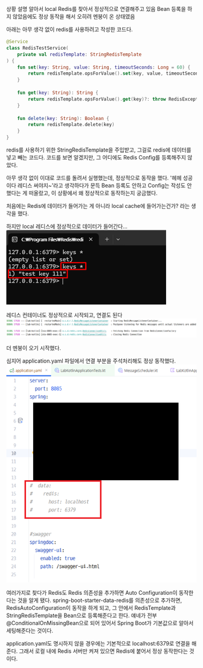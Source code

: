 상황 설명
알아서 local Redis를 찾아서 정상적으로 연결해주고 있음
Bean 등록을 하지 않았음에도 정상 동작을 해서 오히려 멘붕이 온 상태였음

아래는 아무 생각 없이 redis를 사용하려고 작성한 코드다.

```kotlin
@Service
class RedisTestService(
    private val redisTemplate: StringRedisTemplate
) {
    fun set(key: String, value: String, timeoutSeconds: Long = 60) {
        return redisTemplate.opsForValue().set(key, value, timeoutSeconds, TimeUnit.SECONDS)
    }

    fun get(key: String): String {
        return redisTemplate.opsForValue().get(key)?: throw RedisException.ResourceNotFound()
    }

    fun delete(key: String): Boolean {
        return redisTemplate.delete(key)
    }
}
```
redis를 사용하기 위한 StringRedisTemplate을 주입받고, 그걸로 redis에 데이터를 넣고 빼는 코드다.
코드를 보면 알겠지만, 그 어디에도 Redis Config를 등록해주지 않았다.

아무 생각 없이 이대로 코드를 돌려서 실행했는데, 정상적으로 동작을 했다.
'헤헤 성공이다 레디스 써야지~'라고 생각하다가 문득 Bean 등록도 안하고 Config는 작성도 안 했다는 게 떠올랐고, 이 상황에서 왜 정상적으로 동작하는지 궁금했다.

처음에는 Redis에 데이터가 들어가는 게 아니라 local cache에 들어가는건가? 라는 생각을 했다.

하지만 local 레디스에 정상적으로 데이터가 들어간다...
![img_1.png](img_1.png)

레디스 컨테이너도 정상적으로 시작되고, 연결도 된다
![img_2.png](img_2.png)

더 멘붕이 오기 시작했다.

심지어 application.yaml 파일에서 연결 부분을 주석처리해도 정상 동작했다.
![img.png](img.png)

여러가지로 찾다가 Redis도 Redis 의존성을 추가하면 Auto Configuration이 동작한다는 것을 알게 됐다.
spring-boot-starter-data-redis를 의존성으로 추가하면, RedisAutoConfiguration이 동작을 하게 되고, 그 안에서 RedisTemplate과 StringRedisTemplate을 Bean으로 등록해준다고 한다.
얘네가 전부 @ConditionalOnMissingBean으로 되어 있어서 Spring Boot가 기본값으로 알아서 세팅해준다는 것이다.

application.yaml도 명시하지 않을 경우에는 기본적으로 localhost:6379로 연결을 해준다.
그래서 로컬 내에 Redis 서버만 켜져 있으면 Redis에 붙어서 정상 동작한다는 것이다.

